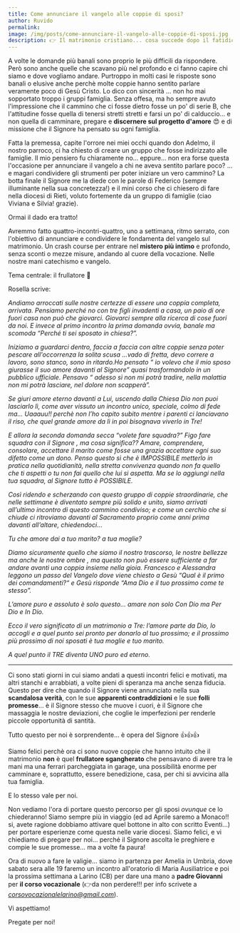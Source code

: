 ```yaml
---
title: Come annunciare il vangelo alle coppie di sposi?
author: Ruvido
permalink: 
image: /img/posts/come-annunciare-il-vangelo-alle-coppie-di-sposi.jpg
description: 👉 Il matrimonio cristiano... cosa succede dopo il fatidico si? Cosa succede dopo anni di matrimonio? Magari dopo i figli? Si continua a camminare o ci si ferma? Perchè annunciare il vangelo agli sposi e cosa devono ascoltare? Quale è il vero fondamento degli sposi cristiani? 
---
```


A volte le domande più banali sono proprio le più difficili da rispondere. Però sono anche quelle che scavano più nel profondo e ci fanno capire chi siamo e dove vogliamo andare. Purtroppo in molti casi le risposte sono banali o elusive anche perchè molte coppie hanno sentito parlare veramente poco di Gesù Cristo. Lo dico con sincerità … non ho mai sopportato troppo i gruppi famiglia. Senza offesa, ma ho sempre avuto l'impressione che il cammino che ci fosse dietro fosse un po' di serie B, che l'attitudine fosse quella di tenersi stretti stretti e farsi un po' di calduccio… e non quella di camminare, pregare e **discernere sul progetto d'amore** 😍 e di missione che il Signore ha pensato su ogni famiglia. 

Fatta la premessa, capite l'orrore nei miei occhi quando don Adelmo, il nostro parroco, ci ha chiesto di creare un gruppo che fosse indirizzato alle famiglie. Il mio pensiero fu chiaramente no… eppure... non era forse questa l'occasione per annunciare il vangelo a chi ne aveva sentito parlare poco? … e magari condividere gli strumenti per poter iniziare un vero cammino? La botta finale il Signore me la diede con le parole di Federico (sempre illuminante nella sua concretezza!) e il mini corso che ci chiesero di fare nella diocesi di Rieti, voluto fortemente da un gruppo di famiglie (ciao Viviana e Silvia! grazie).

Ormai il dado era tratto!

Avremmo fatto quattro-incontri-quattro, uno a settimana, ritmo serrato, con l'obiettivo di annunciare e condividere le fondamenta del vangelo sul matrimonio. Un crash course per entrare nel **mistero più intimo** e profondo, senza sconti o mezze misure, andando al cuore della vocazione. Nelle nostre mani catechismo e vangelo.

Tema centrale: il frullatore 🤷

Rosella scrive:

*Andiamo arroccati sulle nostre certezze di essere una coppia  completa,  arrivata. Pensiamo perché no con tre figli invadenti a casa, un paio di ore fuori casa non può che giovarci. Giovarci sempre alla ricerca di cose fuori da noi. E invece al primo incontro la prima domanda ovvia, banale ma scomoda “Perché ti sei sposato in chiesa?”.*

*Iniziamo a guardarci dentro, faccia a faccia con altre coppie senza poter pescare all'occorrenza la solita scusa …vado di fretta, devo correre a lavoro, sono stanco, sono in ritardo.Ho pensato “ io volevo che il mio sposo giurasse il suo amore davanti al Signore” quasi trasformandolo in un pubblico ufficiale. Pensavo “ adesso sì non mi potrà tradire, nella malattia non mi potrà lasciare, nel dolore non scapperà”.*

*Se giuri amore eterno davanti a Lui, uscendo dalla Chiesa Dio non puoi lasciarlo lì, come aver vissuto un incontro unico, speciale, colmo di fede ma… Uaaauu!!  perchè non l’ho capito subito mentre i parenti ci lanciavano il riso, che quel grande amore da lì in poi bisognava viverlo in Tre!*

*E allora la seconda domanda secca “volete fare squadra?” Figo fare squadra con il Signore , ma cosa significa?? Amare, comprendere, consolare, accettare il marito come fosse una grazia accettare ogni suo difetto come un dono. Penso  questo sì che  è IMPOSSIBILE  metterlo in pratica nella quotidianità, nella stretta convivenza quando non  fa quello che ti aspetti o tu non fai quello che lui si aspetta. Ma se lo aggiungi nella tua squadra,  al Signore tutto è POSSIBILE.*

*Così ridendo e scherzando con questo gruppo di coppie straordinarie, che nelle settimane è diventato sempre più solido e unito, siamo arrivati all’ultimo incontro di questo cammino condiviso;   e come un cerchio che si chiude ci ritroviamo davanti al Sacramento proprio come anni prima davanti all’altare, chiedendoci…*

*Tu che amore dai a tuo marito? a tua moglie?*

*Diamo sicuramente quello che siamo il nostro trascorso, le nostre bellezze ma anche le nostre ombre , ma questo non può essere sufficiente a far andare avanti una coppia insieme nella gioia. Francesco e Alessandra leggono un passo del Vangelo dove viene chiesto a Gesù “Qual è il primo dei comandamenti?“  e Gesù risponde “Ama Dio e il tuo prossimo come te stesso”.*
  
*L’amore puro e assoluto è solo questo… amare non solo Con Dio ma Per Dio e In Dio.*

*Ecco il vero significato di un matrimonio a Tre: l’amore parte da Dio,  lo accogli e a quel punto sei pronto per donarlo al tuo prossimo; e il prossimo più prossimo di noi sposati è tua moglie e tuo marito.*

*A quel punto il TRE  diventa UNO puro ed eterno.*

---

Ci sono stati giorni in cui siamo andati a questi incontri felici e motivati, ma altri stanchi e arrabbiati, a volte pieni di speranza ma anche senza fiducia. Questo per dire che quando il Signore viene annunciato nella sua **scandalosa verità**, con le sue **apparenti contraddizioni** e le sue **folli promesse**… è il Signore stesso che muove i cuori, è il Signore che massaggia le nostre deviazioni, che coglie le imperfezioni per renderle piccole opportunità di santità.

Tutto questo per noi è sorprendente… è opera del Signore 👍👍👍 

Siamo felici perchè ora ci sono nuove coppie che hanno intuito che il matrimonio **non** è quel **frullatore sgangherato** che pensavano di avere tra le mani ma una ferrari parcheggiata in garage, una possibilità enorme per camminare e, soprattutto, essere benedizione, casa, per chi si avvicina alla tua  famiglia. 

E lo stesso vale per noi. 

Non vediamo l'ora di portare questo percorso per gli sposi *ovunque* ce lo chiederanno! Siamo sempre più in viaggio (ed ad Aprile saremo a Monaco!! si, avete ragione dobbiamo attivare quel bottone in alto con scritto Eventi…) per portare esperienze come questa nelle varie diocesi. Siamo felici, e vi chiediamo di pregare per noi… perché il Signore ascolta le preghiere e compie le sue promesse… ma a volte fa paura! 

Ora di nuovo a fare le valigie... siamo in partenza per Amelia in Umbria, dove sabato sera alle 19 faremo un incontro all'oratorio di Maria Ausiliatrice e poi la prossima settimana a Larino (CB) per dare una mano a **padre Giovanni** per **il corso vocazionale** (👉da non perdere!!! per info scrivete a *corsovocazionalelarino@gmail.com*). 

Vi aspettiamo! 

Pregate per noi!


